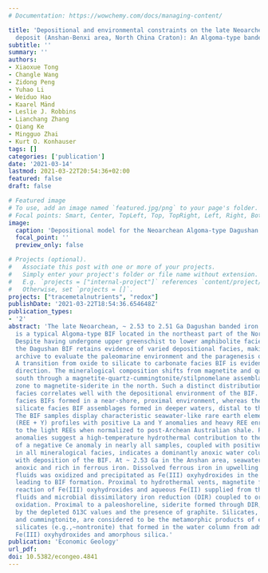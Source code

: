 ```yaml
---
# Documentation: https://wowchemy.com/docs/managing-content/

title: 'Depositional and environmental constraints on the late Neoarchean Dagushan
  deposit (Anshan-Benxi area, North China Craton): An Algoma-type banded iron formation'
subtitle: ''
summary: ''
authors:
- Xiaoxue Tong
- Changle Wang
- Zidong Peng
- Yuhao Li
- Weiduo Hao
- Kaarel Mänd
- Leslie J. Robbins
- Lianchang Zhang
- Qiang Ke
- Mingguo Zhai
- Kurt O. Konhauser
tags: []
categories: ['publication']
date: '2021-03-14'
lastmod: 2021-03-22T20:54:36+02:00
featured: false
draft: false

# Featured image
# To use, add an image named `featured.jpg/png` to your page's folder.
# Focal points: Smart, Center, TopLeft, Top, TopRight, Left, Right, BottomLeft, Bottom, BottomRight.
image:
  caption: 'Depositional model for the Neoarchean Algoma-type Dagushan BIF.'
  focal_point: ''
  preview_only: false

# Projects (optional).
#   Associate this post with one or more of your projects.
#   Simply enter your project's folder or file name without extension.
#   E.g. `projects = ["internal-project"]` references `content/project/deep-learning/index.md`.
#   Otherwise, set `projects = []`.
projects: ["tracemetalnutrients", "redox"]
publishDate: '2021-03-22T18:54:36.654648Z'
publication_types:
- '2'
abstract: 'The late Neoarchean, ~ 2.53 to 2.51 Ga Dagushan banded iron formation (BIF),
  is a typical Algoma-type BIF located in the northeast part of the North China craton.
  Despite having undergone upper greenschist to lower amphibolite facies metamorphism,
  the Dagushan BIF retains evidence of varied depositional facies, making it an ideal
  archive to evaluate the paleomarine environment and the paragenesis of the ore minerals.
  A transition from oxide to silicate to carbonate facies BIF is evident in a northward
  direction. The mineralogical composition shifts from magnetite and quartz in the
  south through a magnetite-quartz-cummingtonite/stilpnomelane assemblage in the transition
  zone to magnetite-siderite in the north. Such a distinct distribution of mineralogical
  facies correlates well with the depositional environment of the BIF. The carbonate
  facies BIFs formed in a near-shore, proximal environment, whereas the oxide and
  silicate facies BIF assemblages formed in deeper waters, distal to the paleoshoreline.
  The BIF samples display characteristic seawater-like rare earth element + yttrium
  (REE + Y) profiles with positive La and Y anomalies and heavy REE enrichment relative
  to the light REEs when normalized to post-Archean Australian shale. Positive Eu
  anomalies suggest a high-temperature hydrothermal contribution to the BIF. The absence
  of a negative Ce anomaly in nearly all samples, coupled with positive δ56Fe in magnetite
  in all mineralogical facies, indicates a dominantly anoxic water column contemporaneous
  with deposition of the BIF. At ~ 2.53 Ga in the Anshan area, seawater was mostly
  anoxic and rich in ferrous iron. Dissolved ferrous iron in upwelling hydrothermal
  fluids was oxidized and precipitated as Fe(III) oxyhydroxides in the photic zone
  leading to BIF formation. Proximal to hydrothermal vents, magnetite formed via the
  reaction of Fe(III) oxyhydroxides and aqueous Fe(II) supplied from the hydrothermal
  fluids and microbial dissimilatory iron reduction (DIR) coupled to organic carbon
  oxidation. Proximal to a paleoshoreline, siderite formed through DIR, as evidenced
  by the depleted δ13C values and the presence of graphite. Silicates, such as stilpnomelane
  and cummingtonite, are considered to be the metamorphic products of early diagenetic
  silicates (e.g.,~nontronite) that formed in the water column from admixtures of
  Fe(III) oxyhydroxides and amorphous silica.'
publication: 'Economic Geology'
url_pdf:
doi: 10.5382/econgeo.4841
---
```

